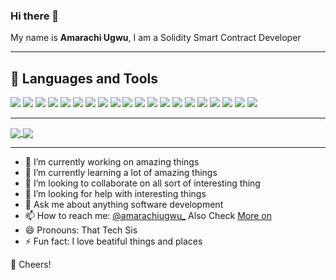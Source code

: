 ### Hi there 👋

My name is **Amarachi Ugwu**, I am a Solidity Smart Contract Developer

***

## 🔧 Languages and Tools
![](https://img.shields.io/badge/Solidity-informational?style=flat&logo=solidity&logoColor=ffffff&color=238636&labelColor=181717)
![](https://img.shields.io/badge/JavaScript-informational?style=flat&logo=javascript&logoColor=000000&color=238636&labelColor=F7DF1E)
![](https://img.shields.io/badge/TypeScript-informational?style=flat&logo=typescript&logoColor=000000&color=2F74C0&labelColor=F7DF1E)
![](https://img.shields.io/badge/React-informational?style=flat&logo=react&logoColor=white&color=238636&labelColor=61DAFB)
![](https://img.shields.io/badge/Redux-informational?style=flat&logo=Redux&logoColor=white&color=238636&labelColor=764ABC)
![](https://img.shields.io/badge/NodeJS-informational?style=flat&logo=node.js&logoColor=339933&color=238636&labelColor=ffffff)
![](https://img.shields.io/badge/Express-informational?style=flat&logo=express&logoColor=339933&color=238636&labelColor=ffffff)
![](https://img.shields.io/badge/PHP-informational?style=flat&logo=php&logoColor=ffffff&color=238636&labelColor=181717)
![](https://img.shields.io/badge/Laravel-informational?style=flat&logo=laravel&logoColor=ffffff&color=238636&labelColor=181717)
![](https://img.shields.io/badge/MongoDB-informational?style=flat&logo=mongodb&logoColor=47A248&color=238636&labelColor=000)
![](https://img.shields.io/badge/MySQL-informational?style=flat&logo=mysql&logoColor=ffffff&color=238636&labelColor=4479A1)
![](https://img.shields.io/badge/Postman-informational?style=flat&logo=postman&logoColor=FF6C37&color=238636&labelColor=ffffff)
![](https://img.shields.io/badge/HTML-informational?style=flat&logo=html&logoColor=ffffff&color=238636&labelColor=F05032)
![](https://img.shields.io/badge/CSS-informational?style=flat&logo=css&logoColor=000000&color=238636&labelColor=F7DF1E)
![](https://img.shields.io/badge/Bootstrap-informational?style=flat&logo=bootstrap&logoColor=ffffff&color=238636&labelColor=7952B3)
![](https://img.shields.io/badge/TailwindCSS-informational?style=flat&logo=tailwindcss&logoColor=06B6D4&color=238636&labelColor=FFFFFF)
![](https://img.shields.io/badge/SCSS-informational?style=flat&logo=sass&logoColor=C76494&color=238636&labelColor=FFFFFF)
![](https://img.shields.io/badge/GIT-informational?style=flat&logo=git&logoColor=ffffff&color=238636&labelColor=F05032)
![](https://img.shields.io/badge/GitHub-informational?style=flat&logo=github&logoColor=ffffff&color=238636&labelColor=181717)
![](https://img.shields.io/badge/VS%20Code-informational?style=flat&logo=visual-studio-code&logoColor=007ACC&color=238636&labelColor=ffffff)

<!-- ![](https://img.shields.io/badge/Docker-informational?style=flat&logo=docker&logoColor=2391E6&color=238636&labelColor=FFFFFF)
![](https://img.shields.io/badge/Kubernetes-informational?style=flat&logo=kubernetes&logoColor=2391E6&color=238636&labelColor=FFFFFF) -->

***

<a href="https://github.com/anuraghazra/github-readme-stats">
  <img align="center" src="https://github-readme-stats.vercel.app/api?username=amarachiugwu&show_icons=true&theme=radical" />
</a>
<a href="https://github.com/anuraghazra/github-readme-stats">
  <img align="center" src="https://github-readme-stats.vercel.app/api/top-langs/?username=amarachiugwu&langs_count=8&layout=compact&theme=radical" />
</a>

***

- 🔭 I’m currently working on amazing things
- 🌱 I’m currently learning a lot of amazing things
- 👯 I’m looking to collaborate on all sort of interesting thing
- 🤔 I’m looking for help with interesting things
- 💬 Ask me about anything software development
- 📫 How to reach me: [@amarachiugwu_](https://twitter.com/amarachiugwu_) Also Check [More on](https://linktr.ee/amarachiugwu)
- 😄 Pronouns: That Tech Sis
- ⚡ Fun fact: I love beatiful things and places


🥂 Cheers!

<!-- ![Profile Views](https://gpvc.arturio.dev/amarachiugwu)  -->
